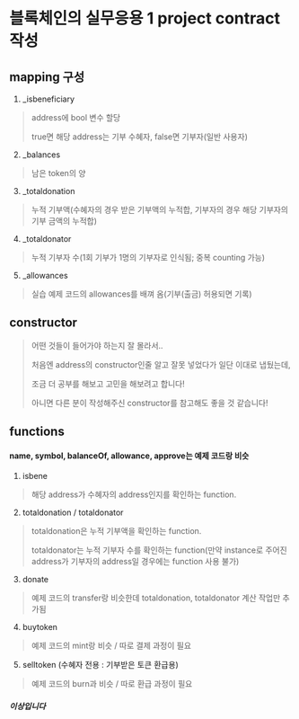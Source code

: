 # 블록체인의 실무응용 1 project contract 작성

## mapping 구성

1. _isbeneficiary
> address에 bool 변수 할당
> 
> true면 해당 address는 기부 수혜자, false면 기부자(일반 사용자)

2. _balances
> 남은 token의 양

3. _totaldonation
> 누적 기부액(수혜자의 경우 받은 기부액의 누적합, 기부자의 경우 해당 기부자의 기부 금액의 누적합)

4. _totaldonator
> 누적 기부자 수(1회 기부가 1명의 기부자로 인식됨; 중복 counting 가능)

5. _allowances
> 실습 예제 코드의 allowances를 배껴 옴(기부(출금) 허용되면 기록)

## constructor
> 어떤 것들이 들어가야 하는지 잘 몰라서..
> 
> 처음엔 address의 constructor인줄 알고 잘못 넣었다가 일단 이대로 냅뒀는데, 
> 
> 조금 더 공부를 해보고 고민을 해보려고 합니다! 
> 
> 아니면 다른 분이 작성해주신 constructor를 참고해도 좋을 것 같습니다!

## functions

#### name, symbol, balanceOf, allowance, approve는 예제 코드랑 비슷

1. isbene
>해당 address가 수혜자의 address인지를 확인하는 function.

2. totaldonation / totaldonator
> totaldonation은 누적 기부액을 확인하는 function.
> 
> totaldonator는 누적 기부자 수를 확인하는 function(만약 instance로 주어진 address가 기부자의 address일 경우에는 function 사용 불가)

3. donate
>예제 코드의 transfer랑 비슷한데 totaldonation, totaldonator 계산 작업만 추가됨

4. buytoken
> 예제 코드의 mint랑 비슷 / 따로 결제 과정이 필요

5. selltoken (수혜자 전용 : 기부받은 토큰 환급용)
> 예제 코드의 burn과 비슷 / 따로 환급 과정이 필요

##### 이상입니다


